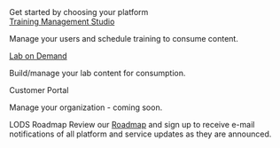 <div id="homeLogoWrapper" title="Home" tabindex="0" role="button" aria-pressed="false">
  <div id="homeLogo"></div>
</div>

<div class="largeHeader">Get started by choosing your platform</div>

<div class="platformContainer">
  <div id="tmsContainer" class="cardContainer">
    <div id="tms" class="trueHome cardContent" title="TMS">
      <a href="/tms/home.md">Training Management Studio</a>
      <p>Manage your users and schedule training to consume content.</p>
    </div>
  </div>
  <div id="lodContainer" class="cardContainer">
    <div id="lod" class="trueHome cardContent" title="LOD">
      <a href="/lod/home.md">Lab on Demand</a>
      <p>Build/manage your lab content for consumption.</p>
    </div>
  </div>
  <div id="portalContainer" class="cardContainer" title="Customer Portal">
    <div id="portal" class="trueHome cardContent">
      <p>Customer Portal</p>
      <p>Manage your organization - coming soon.</p>
    </div>
  </div>
</div>

<div class="roadmapContainer home">
  <div id="roadmap" class="moreInfo" tabindex="0" title="Roadmap">
    <span class="moreInfo_header">LODS Roadmap</span>
    Review our <a href="https://www.learnondemandsystems.com/development-roadmap" title="Roadmap">Roadmap</a> and sign up to receive e-mail notifications of all platform and service updates as they are announced.
   </div>
</div>
